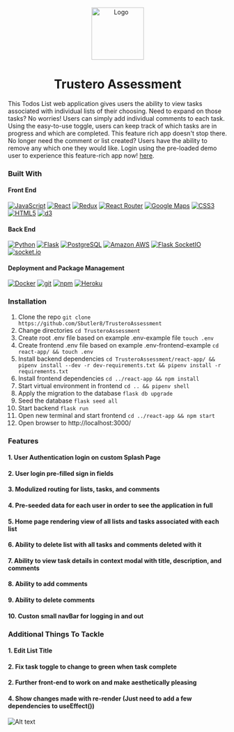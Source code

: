 
<br />
<p align="center">
  <a href="https://trusteroassessment.herokuapp.com/home">
    <img src="https://analogtodigitaldash.s3-us-west-1.amazonaws.com/SplashPage.png"  alt="Logo" width="auto" height="120">
  </a>
  
<h1 align="center"> Trustero Assessment </h1>

This Todos List web application gives users the ability to view tasks associated with individual lists of their choosing. Need to expand on those tasks? No worries! Users can simply add individual comments to each task. Using the easy-to-use toggle, users can keep track of which tasks are in progress and which are completed. This feature rich app doesn't stop there. No longer need the comment or list created? Users have the ability to remove any which one they would like. Login using the pre-loaded demo user to experience this feature-rich app now! [here](https://trusteroassessment.herokuapp.com/home).

### Built With

#### Front End

<a href="https://www.javascript.com/"><img alt="JavaScript" src="https://img.shields.io/badge/-JavaScript-F7DF1E?style=flat-square&logo=JavaScript&logoColor=black" /></a>
<a href="https://reactjs.org/"><img alt="React" src="https://img.shields.io/badge/-React-61DAFB?style=flat-square&logo=react&logoColor=black" /></a>
<a href="https://redux.js.org/"><img alt="Redux" src="https://img.shields.io/badge/-Redux-764ABC?style=flat-square&logo=Redux&logoColor=white" /></a>
<a href="https://reactrouter.com/"><img alt="React Router" src="https://img.shields.io/badge/-React%20Router-CA4245?style=flat-square&logo=React-Router&logoColor=white" /></a>
<a href="https://developers.google.com/maps"><img alt="Google Maps" src="https://img.shields.io/badge/-Google%20Maps-4285F4?style=flat-square&logo=Google%20Maps&logoColor=white" /></a>
<a href="https://devdocs.io/css/"><img alt="CSS3" src="https://img.shields.io/badge/-CSS3%20-61DAFB?style=flat-square&logo=CSS3&logoColor=white&color=brightgreen"/></a>
<a href="https://devdocs.io/html/"><img alt="HTML5" src="https://img.shields.io/badge/-HTML5%20-61DAFB?style=flat-square&logo=HTML5&logoColor=white&color=blue"/></a>
<a href="https://github.com/d3/"><img alt="d3" src="https://img.shields.io/badge/-d3%20-orange?style=flat-square&logo=d3%20&logoColor=white" /></a>

#### Back End

<a href="https://www.python.org/"><img alt="Python" src="https://img.shields.io/badge/-Python-3776AB?style=flat-square&logo=Python&logoColor=white&" /></a>
<a href="https://flask.palletsprojects.com/en/1.1.x/"><img alt="Flask" src="https://img.shields.io/badge/-Flask-000000?style=flat-square&logo=Flask&logoColor=white" /></a>
<a href="https://www.postgresql.org/"><img alt="PostgreSQL" src="https://img.shields.io/badge/-PostgreSQL-336791?style=flat-square&logo=PostgreSQL&logoColor=white" /></a>
<a href="https://aws.amazon.com/"><img alt="Amazon AWS" src="https://img.shields.io/badge/-Amazon%20AWS-232F3E?style=flat-square&logo=Amazon%20AWS&logoColor=white" /></a>
<a href="https://flask-socketio.readthedocs.io/en/latest/"><img alt="Flask SocketIO" src="https://img.shields.io/badge/Flask%20SocketIO-Flask%20SocketIObrightgreen" /></a>
<a href="https://socket.io/docs/v3/index.html"><img alt="socket.io" src="https://img.shields.io/badge/socket.io-socket.io-red" /></a>

#### Deployment and Package Management

<a href="https://docker.com/"><img alt="Docker" src="https://img.shields.io/badge/-Docker-2496ED?style=flat-square&logo=Docker&logoColor=white" /></a>
<a href="#"><img alt="git" src="https://img.shields.io/badge/-Git-F05032?style=flat-square&logo=git&logoColor=white" /></a>
<a href="https://www.npmjs.com/"><img alt="npm" src="https://img.shields.io/badge/-NPM-CB3837?style=flat-square&logo=npm&logoColor=white" /></a>
<a href="https://heroku.com/"><img alt="Heroku" src="https://img.shields.io/badge/-Heroku-430098?style=flat-square&logo=Heroku&logoColor=white" /></a>


### Installation

1. Clone the repo `git clone https://github.com/Sbutler8/TrusteroAssessment`
2. Change directories `cd TrusteroAssessment` 
3. Create root .env file based on example .env-example file `touch .env`
4. Create frontend .env file based on example .env-frontend-example `cd react-app/ && touch .env`
5. Install backend dependencies `cd TrusteroAssessment/react-app/ && pipenv install --dev -r dev-requirements.txt && pipenv install -r requirements.txt`
6. Install frontend dependencies `cd ../react-app && npm install`
7. Start virtual environment in frontend `cd .. && pipenv shell`
8. Apply the migration to the database `flask db upgrade`
9. Seed the database `flask seed all`
10. Start backend `flask run`
11. Open new terminal and start frontend `cd ../react-app && npm start`
12. Open browser to http://localhost:3000/

### Features
#### 1. User Authentication login on custom Splash Page
#### 2. User login pre-filled sign in fields
#### 3. Modulized routing for lists, tasks, and comments
#### 4. Pre-seeded data for each user in order to see the application in full
#### 5. Home page rendering view of all lists and tasks associated with each list
#### 6. Ability to delete list with all tasks and comments deleted with it
#### 7. Ability to view task details in context modal with title, description, and comments
#### 8. Ability to add comments 
#### 9. Ability to delete comments 
#### 10. Custon small navBar for logging in and out

### Additional Things To Tackle
#### 1. Edit List Title
#### 2. Fix task toggle to change to green when task complete
#### 2. Further front-end to work on and make aesthetically pleasing
#### 4. Show changes made with re-render (Just need to add a few dependencies to useEffect())


![Alt text](https://github.com/Sbutler8/TrusteroAssessment/blob/main/react-app/public/images/Trustero.gif)

